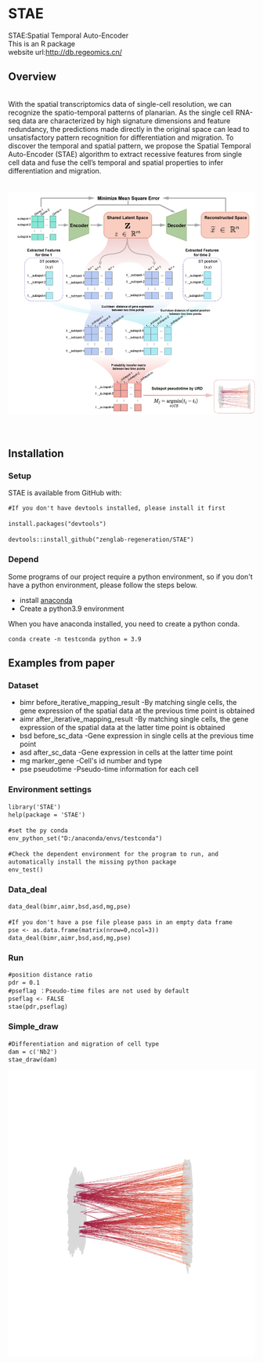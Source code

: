 # STAE
STAE:Spatial Temporal Auto-Encoder  
This is an R package  
website url:http://db.regeomics.cn/

## Overview
&nbsp;  
With the spatial transcriptomics data of single-cell resolution, we can recognize the spatio-temporal patterns of planarian. As the single cell RNA-seq data are characterized by high signature dimensions and feature redundancy, the predictions made directly in the original space can lead to unsatisfactory pattern recognition for differentiation and migration. To discover the temporal and spatial pattern, we propose the Spatial Temporal Auto-Encoder (STAE) algorithm to extract recessive features from single cell data and fuse the cell’s temporal and spatial properties to infer differentiation and migration.  
&nbsp;  
&nbsp;  
![STAE](image/STAE.png)
&nbsp;  
&nbsp;  
## Installation
### Setup
STAE is available from GitHub with:

```
#If you don't have devtools installed, please install it first

install.packages("devtools")

devtools::install_github("zenglab-regeneration/STAE")

```

### Depend

Some programs of our project require a python environment, so if you don't have a python environment, please follow the steps below.  
* install [anaconda](https://www.anaconda.com/ "anaconda")
* Create a python3.9 environment  

When you have anaconda installed, you need to create a python conda.
```
conda create -n testconda python = 3.9
```

## Examples from paper
### Dataset 
- bimr before_iterative_mapping_result   -By matching single cells, the gene expression of the spatial data at the previous time point is obtained
- aimr after_iterative_mapping_result    -By matching single cells, the gene expression of the spatial data at the latter time point is obtained
- bsd before_sc_data                     -Gene expression in single cells at the previous time point
- asd after_sc_data                      -Gene expression in cells at the latter time point
- mg marker_gene                         -Cell's id number and type
- pse pseudotime                         -Pseudo-time information for each cell

### Environment settings


```
library('STAE')
help(package = 'STAE')

#set the py conda
env_python_set("D:/anaconda/envs/testconda")

#Check the dependent environment for the program to run, and automatically install the missing python package
env_test()
```
### Data_deal
```
data_deal(bimr,aimr,bsd,asd,mg,pse)  

#If you don't have a pse file please pass in an empty data frame
pse <- as.data.frame(matrix(nrow=0,ncol=3))
data_deal(bimr,aimr,bsd,asd,mg,pse) 
```
### Run
```
#position distance ratio
pdr = 0.1  
#pseflag ：Pseudo-time files are not used by default
pseflag <- FALSE
stae(pdr,pseflag)  
```
### Simple_draw
```
#Differentiation and migration of cell type
dam = c('Nb2') 
stae_draw(dam)
```
![STAE_example](image/stae_example.png)
